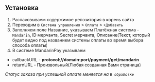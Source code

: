 ## Установка

1. Распаковываем содержимое репозитория в корень сайта
2. Переходим в `Система управления` > `Оплата` > `+Добавить`
3. Заполняем поле Название, указываем Платёжная система - `Mandarin`, ID мерчанта, Secret мерчанта, Описание(Текст, который будет видно под названием системы оплаты во время выбора способа оплаты)
4. В системе MandarinPay указываем
- callbackURL - **protocol://domain:port/payment/get/mandarin**
- returnURL - Произвольный(Любая созданная Вами страница)

*Статус заказа при успешной оплате меняется на `В обработке`*

